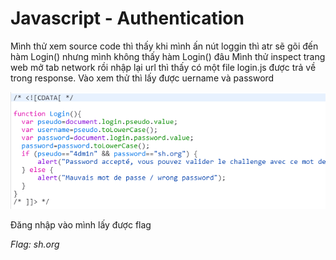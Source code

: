 # Javascript - Authentication

Mình thử xem source code thì thấy khi mình ấn nút loggin thì atr sẽ gõi đến hàm Login() nhưng mình không thấy hàm Login() đâu
Mình thử inspect trang web mở tab network rồi nhập lại url thì thấy có một file login.js được trả về trong response.
Vào xem thử thì lấy được uername và password

![alt text](image.png)

Đăng nhập vào mình lấy được flag

*Flag: sh.org*